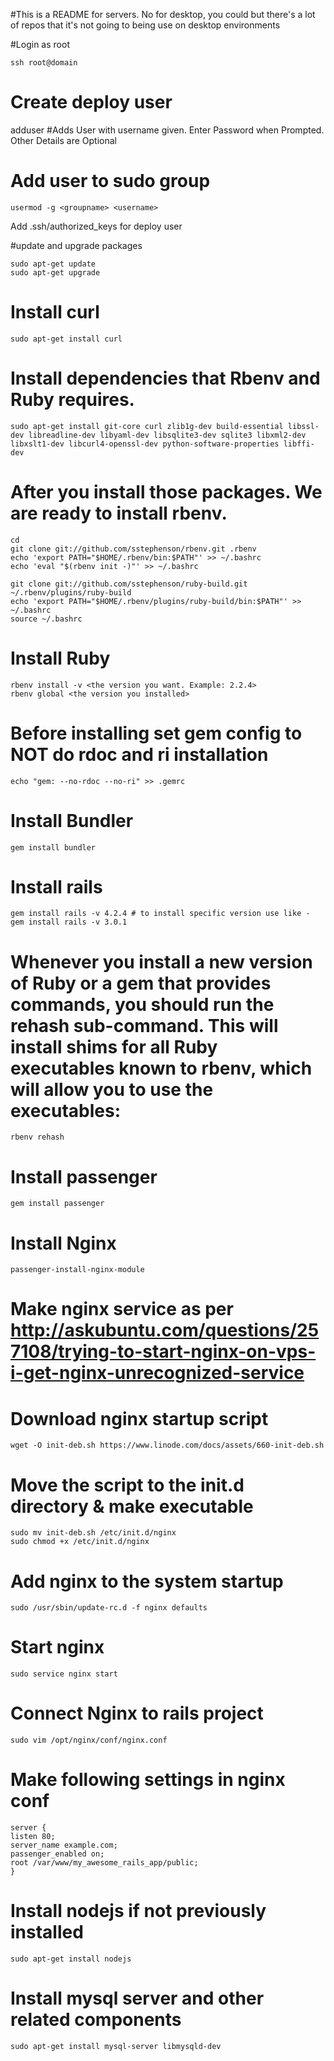 #This is a README for servers. No for desktop, you could but there's a lot of repos that it's not going to being use on desktop environments

#Login as root
```
ssh root@domain
```

# Create deploy user
adduser <username> #Adds User with username given. Enter Password when Prompted. Other Details are Optional
# Add user to sudo group
```
usermod -g <groupname> <username>
```
Add .ssh/authorized_keys for deploy user

#update and upgrade packages
```
sudo apt-get update
sudo apt-get upgrade
```

# Install curl
```
sudo apt-get install curl
```
# Install dependencies that Rbenv and Ruby requires.
```
sudo apt-get install git-core curl zlib1g-dev build-essential libssl-dev libreadline-dev libyaml-dev libsqlite3-dev sqlite3 libxml2-dev libxslt1-dev libcurl4-openssl-dev python-software-properties libffi-dev
```
# After you install those packages. We are ready to install rbenv.
```
cd
git clone git://github.com/sstephenson/rbenv.git .rbenv
echo 'export PATH="$HOME/.rbenv/bin:$PATH"' >> ~/.bashrc
echo 'eval "$(rbenv init -)"' >> ~/.bashrc

git clone git://github.com/sstephenson/ruby-build.git ~/.rbenv/plugins/ruby-build
echo 'export PATH="$HOME/.rbenv/plugins/ruby-build/bin:$PATH"' >> ~/.bashrc
source ~/.bashrc
```

# Install Ruby
```
rbenv install -v <the version you want. Example: 2.2.4>
rbenv global <the version you installed>
```

# Before installing set gem config to NOT do rdoc and ri installation
```
echo "gem: --no-rdoc --no-ri" >> .gemrc
```

# Install Bundler
```
gem install bundler
```

# Install rails
```
gem install rails -v 4.2.4 # to install specific version use like - gem install rails -v 3.0.1
```

# Whenever you install a new version of Ruby or a gem that provides commands, you should run the rehash sub-command. This will install shims for all Ruby executables known to rbenv, which will allow you to use the executables:
```
rbenv rehash
```

# Install passenger
```
gem install passenger
```

# Install Nginx
```
passenger-install-nginx-module
```

# Make nginx service as per http://askubuntu.com/questions/257108/trying-to-start-nginx-on-vps-i-get-nginx-unrecognized-service
# Download nginx startup script
```
wget -O init-deb.sh https://www.linode.com/docs/assets/660-init-deb.sh
```

# Move the script to the init.d directory & make executable
```
sudo mv init-deb.sh /etc/init.d/nginx
sudo chmod +x /etc/init.d/nginx
```

# Add nginx to the system startup
```
sudo /usr/sbin/update-rc.d -f nginx defaults
```

# Start nginx
```
sudo service nginx start 
```

# Connect Nginx to rails project
```
sudo vim /opt/nginx/conf/nginx.conf
```

# Make following settings in nginx conf
```
server { 
listen 80; 
server_name example.com; 
passenger_enabled on; 
root /var/www/my_awesome_rails_app/public; 
}
```

# Install nodejs if not previously installed
```
sudo apt-get install nodejs
```

# Install mysql server and other related components
```
sudo apt-get install mysql-server libmysqld-dev
```
